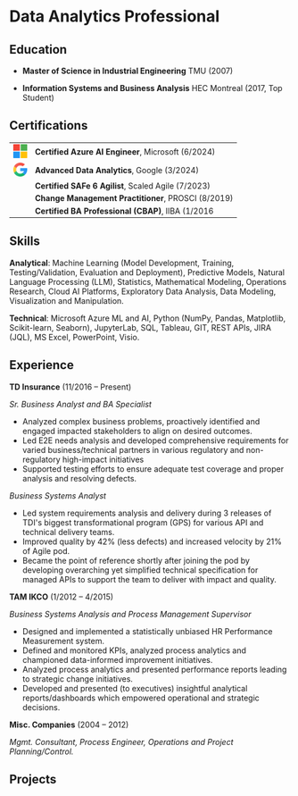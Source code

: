 # Data Analytics Professional

## Education
- **Master of Science in Industrial Engineering**
TMU (2007)

- **Information Systems and Business Analysis**
HEC Montreal (2017, Top Student)

## Certifications
|||
|---|:---|
|<img src="/assets/icon/Microsoft-Logo.png" width="25" height="25">| **Certified Azure AI Engineer**, Microsoft (6/2024)|
|<img src="/assets/icon/Google-Logo.png" width="25" height="25">|**Advanced Data Analytics**, Google (3/2024)|
||**Certified SAFe 6 Agilist**, Scaled Agile (7/2023)|
||**Change Management Practitioner**, PROSCI (8/2019)|
||**Certified BA Professional (CBAP)**, IIBA (1/2016|

## Skills
**Analytical**: Machine Learning (Model Development, Training, Testing/Validation, Evaluation and Deployment), Predictive Models, Natural Language Processing (LLM), Statistics, Mathematical Modeling, Operations Research, Cloud AI Platforms, Exploratory Data Analysis, Data Modeling, Visualization and Manipulation.

**Technical**: Microsoft Azure ML and AI, Python (NumPy, Pandas, Matplotlib, Scikit-learn, Seaborn), JupyterLab, SQL, Tableau, GIT, REST APIs, JIRA (JQL), MS Excel, PowerPoint, Visio.

## Experience
**TD Insurance** (11/2016 – Present)

*Sr. Business Analyst and BA Specialist*
- Analyzed complex business problems, proactively identified and engaged impacted stakeholders to align on desired outcomes.
- Led E2E needs analysis and developed comprehensive requirements for varied business/technical partners in various regulatory and non-regulatory high-impact initiatives
- Supported testing efforts to ensure adequate test coverage and proper analysis and resolving defects.

*Business Systems Analyst*
- Led system requirements analysis and delivery during 3 releases of TDI's biggest transformational program (GPS) for various API and technical delivery teams.
- Improved quality by 42% (less defects) and increased velocity by 21% of Agile pod.
- Became the point of reference shortly after joining the pod by developing overarching yet simplified technical specification for managed APIs to support the team to deliver with impact and quality.

**TAM IKCO** (1/2012 – 4/2015)

*Business Systems Analysis and Process Management Supervisor*
- Designed and implemented a statistically unbiased HR Performance Measurement system.
- Defined and monitored KPIs, analyzed process analytics and championed data-informed improvement initiatives.
- Analyzed process analytics and presented performance reports leading to strategic change initiatives.
- Developed and presented (to executives) insightful analytical reports/dashboards which empowered operational and strategic decisions.

**Misc. Companies** (2004 – 2012)

*Mgmt. Consultant, Process Engineer, Operations and Project Planning/Control.*

## Projects

